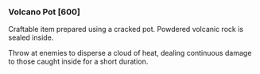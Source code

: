 ### Volcano Pot [600]

Craftable item prepared using a cracked pot. Powdered volcanic rock is sealed inside.

Throw at enemies to disperse a cloud of heat, dealing continuous damage to those caught inside for a short duration.